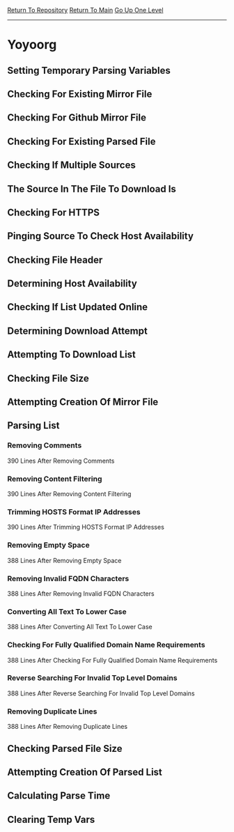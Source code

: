 [Return To Repository](https://github.com/deathbybandaid/piholeparser/)
[Return To Main](https://github.com/deathbybandaid/piholeparser/blob/master/RecentRunLogs/Mainlog.md)
[Go Up One Level](https://github.com/deathbybandaid/piholeparser/blob/master/RecentRunLogs/TopLevelScripts/30-Processing-External-Blacklists.md)
____________________________________
# Yoyoorg
## Setting Temporary Parsing Variables
## Checking For Existing Mirror File
## Checking For Github Mirror File
## Checking For Existing Parsed File
## Checking If Multiple Sources
## The Source In The File To Download Is
## Checking For HTTPS
## Pinging Source To Check Host Availability
## Checking File Header
## Determining Host Availability
## Checking If List Updated Online
## Determining Download Attempt
## Attempting To Download List
## Checking File Size
## Attempting Creation Of Mirror File
## Parsing List
### Removing Comments
390 Lines After Removing Comments
### Removing Content Filtering
390 Lines After Removing Content Filtering
### Trimming HOSTS Format IP Addresses
390 Lines After Trimming HOSTS Format IP Addresses
### Removing Empty Space
388 Lines After Removing Empty Space
### Removing Invalid FQDN Characters
388 Lines After Removing Invalid FQDN Characters
### Converting All Text To Lower Case
388 Lines After Converting All Text To Lower Case
### Checking For Fully Qualified Domain Name Requirements
388 Lines After Checking For Fully Qualified Domain Name Requirements
### Reverse Searching For Invalid Top Level Domains
388 Lines After Reverse Searching For Invalid Top Level Domains
### Removing Duplicate Lines
388 Lines After Removing Duplicate Lines
## Checking Parsed File Size
## Attempting Creation Of Parsed List
## Calculating Parse Time
## Clearing Temp Vars
